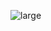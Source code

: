 ![large](https://user-images.githubusercontent.com/95379201/205886471-f4387aa0-ef33-44bc-82a7-b1e0fe87bce4.svg)
